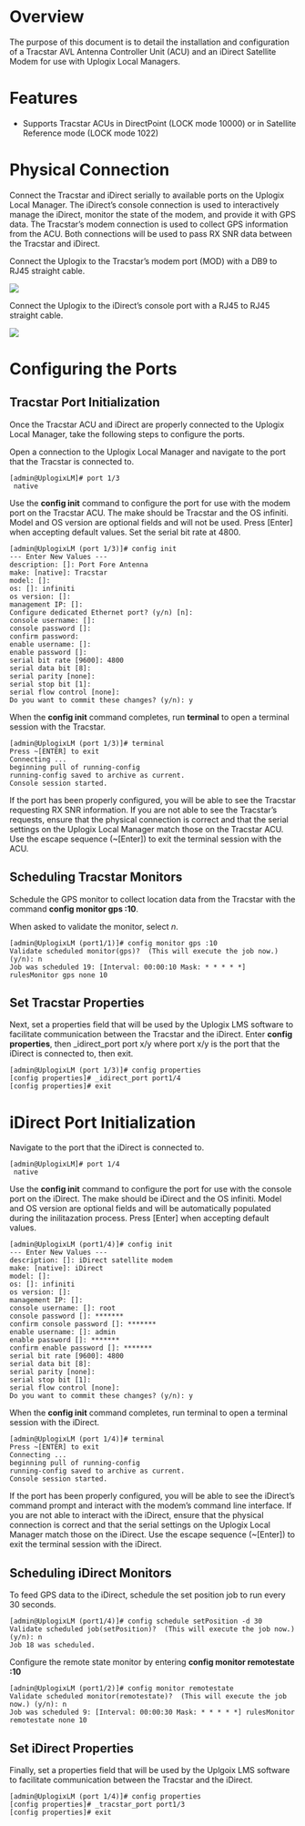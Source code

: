 # Overview

The purpose of this document is to detail the installation and configuration of a Tracstar AVL Antenna Controller Unit (ACU) and an iDirect Satellite Modem for use with Uplogix Local Managers.

# Features

* Supports Tracstar ACUs in DirectPoint (LOCK mode 10000) or in Satellite Reference mode (LOCK mode 1022) 

# Physical Connection

Connect the Tracstar and iDirect serially to available ports on the Uplogix Local Manager. The iDirect’s console connection is used to interactively manage the iDirect, monitor the state of the modem, and provide it with GPS data. The Tracstar’s modem connection is used to collect GPS information from the ACU. Both connections will be used to pass RX SNR data between the Tracstar and iDirect.

Connect the Uplogix to the Tracstar’s modem port (MOD) with a DB9 to RJ45 straight cable.

![](http://uplogix.com/support/docs/img/configuration-guides/tracstar-image001.png)
  
Connect the Uplogix to the iDirect’s console port with a RJ45 to RJ45 straight cable.

![](http://uplogix.com/support/docs/img/configuration-guides/tracstar-image002.png) 

# Configuring the Ports

## Tracstar Port Initialization

Once the Tracstar ACU and iDirect are properly connected to the Uplogix Local Manager, take the following steps to configure the ports.

Open a connection to the Uplogix Local Manager and navigate to the port that the Tracstar is connected to.

```
[admin@UplogixLM]# port 1/3	
 native
```

Use the **config init** command to configure the port for use with the modem port on the Tracstar ACU. The make should be Tracstar and the OS infiniti. Model and OS version are optional fields and will not be used. Press [Enter] when accepting default values.  Set the serial bit rate at 4800.

```
[admin@UplogixLM (port 1/3)]# config init
--- Enter New Values ---
description: []: Port Fore Antenna
make: [native]: Tracstar
model: []: 
os: []: infiniti
os version: []:
management IP: []: 
Configure dedicated Ethernet port? (y/n) [n]: 
console username: []: 
console password []: 
confirm password: 
enable username: []:
enable password []:
serial bit rate [9600]: 4800
serial data bit [8]:
serial parity [none]:
serial stop bit [1]:
serial flow control [none]:
Do you want to commit these changes? (y/n): y
```

When the **config init** command completes, run **terminal** to open a terminal session with the Tracstar. 

```
[admin@UplogixLM (port 1/3)]# terminal
Press ~[ENTER] to exit 
Connecting ... 
beginning pull of running-config
running-config saved to archive as current.
Console session started.
```

If the port has been properly configured, you will be able to see the Tracstar requesting RX SNR information. If you are not able to see the Tracstar’s requests, ensure that the physical connection is correct and that the serial settings on the Uplogix Local Manager match those on the Tracstar ACU. Use the escape sequence (~[Enter]) to exit the terminal session with the ACU.

## Scheduling Tracstar Monitors

Schedule the GPS monitor to collect location data from the Tracstar with the command **config monitor gps :10**.

When asked to validate the monitor, select *n*.

```
[admin@UplogixLM (port1/1)]# config monitor gps :10
Validate scheduled monitor(gps)?  (This will execute the job now.) (y/n): n
Job was scheduled 19: [Interval: 00:00:10 Mask: * * * * *] rulesMonitor gps none 10
```

## Set Tracstar Properties

Next, set a properties field that will be used by the Uplogix LMS software to facilitate communication between the Tracstar and the iDirect. Enter **config properties**, then _idirect_port port x/y where port x/y is the port that the iDirect is connected to, then exit.

```
[admin@UplogixLM (port 1/3)]# config properties
[config properties]# _idirect_port port1/4
[config properties]# exit
```

# iDirect Port Initialization

Navigate to the port that the iDirect is connected to. 

```
[admin@UplogixLM]# port 1/4	
 native
```
 
Use the **config init** command to configure the port for use with the console port on the iDirect. The make should be iDirect and the OS infiniti. Model and OS version are optional fields and will be automatically populated during the inilitazation process. Press [Enter] when accepting default values.

``` 
[admin@UplogixLM (port1/4)]# config init
--- Enter New Values ---
description: []: iDirect satellite modem
make: [native]: iDirect
model: []:
os: []: infiniti
os version: []:
management IP: []:
console username: []: root
console password []: *******
confirm console password []: *******
enable username: []: admin
enable password []: *******
confirm enable password []: *******
serial bit rate [9600]: 4800
serial data bit [8]:
serial parity [none]:
serial stop bit [1]:
serial flow control [none]:
Do you want to commit these changes? (y/n): y
```

When the **config init** command completes, run terminal to open a terminal session with the iDirect. 

```
[admin@UplogixLM (port 1/4)]# terminal
Press ~[ENTER] to exit 
Connecting ... 
beginning pull of running-config
running-config saved to archive as current.
Console session started.
```

If the port has been properly configured, you will be able to see the iDirect’s command prompt and interact with the modem’s command line interface. If you are not able to interact with the iDirect, ensure that the physical connection is correct and that the serial settings on the Uplogix Local Manager match those on the iDirect. Use the escape sequence (~[Enter]) to exit the terminal session with the iDirect.

## Scheduling iDirect Monitors

To feed GPS data to the iDirect, schedule the set position job to run every 30 seconds.

```
[admin@UplogixLM (port1/4)]# config schedule setPosition -d 30
Validate scheduled job(setPosition)?  (This will execute the job now.) (y/n): n
Job 18 was scheduled.
```

Configure the remote state monitor by entering **config monitor remotestate :10**

```
[adnin@UplogixLM (port1/2)]# config monitor remotestate
Validate scheduled monitor(remotestate)?  (This will execute the job now.) (y/n): n
Job was scheduled 9: [Interval: 00:00:30 Mask: * * * * *] rulesMonitor remotestate none 10
```

## Set iDirect Properties

Finally, set a properties field that will be used by the Uplgoix LMS software to facilitate communication between the Tracstar and the iDirect. 

```
[admin@UplogixLM (port 1/4)]# config properties
[config properties]# _tracstar_port port1/3
[config properties]# exit
```